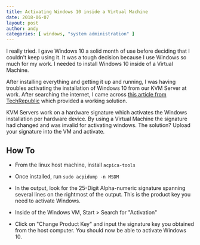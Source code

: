 ```yaml
---
title: Activating Windows 10 inside a Virtual Machine
date: 2018-06-07
layout: post
author: andy
categories: [ windows, "system administration" ]
---
```


I really tried. I gave Windows 10 a solid month of use before deciding that I couldn't keep using it. It was a tough decision because I use Windows so much for my work. I needed to install Windows 10 inside of a Virtual Machine.

After installing everything and getting it up and running, I was having troubles activating the installation of Windows 10 from our KVM Server at work. After searching the internet, I came across [this article from TechRepublic](https://www.techrepublic.com/article/how-to-install-windows-10-in-a-vm-on-a-linux-machine/) which provided a working solution.

KVM Servers work on a hardware signature which activates the Windows installation per hardware device. By using a Virtual Machine the signature had changed and was invalid for activating windows. The solution? Upload your signature into the VM and activate.

## How To

- From the linux host machine, install `acpica-tools`

- Once installed, run `sudo acpidump -n MSDM`

- In the output, look for the 25-Digit Alpha-numeric signature spanning several lines on the rightmost of the output. This is the product key you need to activate Windows.

- Inside of the Windows VM, Start > Search for "Activation"

- Click on "Change Product Key" and input the signature key you obtained from the host computer. You should now be able to activate Windows 10.